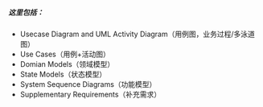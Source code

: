 ##### 这里包括：  
- Usecase Diagram and UML Activity Diagram（用例图，业务过程/多泳道图）  
- Use Cases（用例+活动图）  
- Domian Models（领域模型）  
- State Models（状态模型）  
- System Sequence Diagrams（功能模型）  
- Supplementary Requirements（补充需求）
